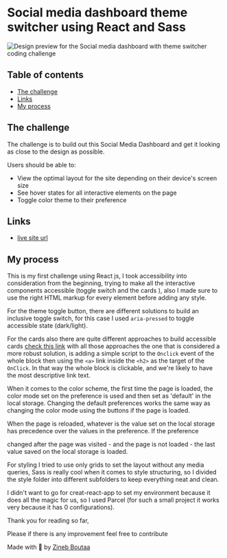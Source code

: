 # Social media dashboard theme switcher using React and Sass

![Design preview for the Social media dashboard with theme switcher coding challenge](/public/assets/design/desktop-preview.jpg)

## Table of contents

- [The challenge](#the-challenge)
- [Links](#Links)
- [My process](#My-process)

## The challenge

The challenge is to build out this Social Media Dashboard and get it looking as close to the design as possible.

Users should be able to:

- View the optimal layout for the site depending on their device's screen size
- See hover states for all interactive elements on the page
- Toggle color theme to their preference

## Links

- [live site url](https://gracious-galileo-288f6d.netlify.app/)

## My process

This is my first challenge using React js, I took accessibility into consideration from the beginning, trying to make all the interactive components accessible (toggle switch and the cards ), also I made sure to use the right HTML markup for every element before adding any style.

For the theme toggle button, there are different solutions to build an inclusive toggle switch, for this case I used `aria-pressed` to toggle accessible state (dark/light).

For the cards also there are quite different approaches to build accessible cards [check this link](https://inclusive-components.design/cards/) with all those approaches the one that is considered a more robust solution, is adding a simple script to the `Onclick` event of the whole block then using the `<a>` link inside the `<h2>` as the target of the `OnClick`. In that way the whole block is clickable, and we're likely to have the most descriptive link text.

When it comes to the color scheme, the first time the page is loaded, the color mode set on the preference is used and then set as 'default' in the local storage. Changing the default preferences works the same way as changing the color mode using the buttons if the page is loaded.

When the page is reloaded, whatever is the value set on the local storage has precedence over the values in the preference. If the preference

changed after the page was visited - and the page is not loaded - the last value saved on the local storage is loaded.

For styling I tried to use only grids to set the layout without any media queries, Sass is really cool when it comes to style structuring, so I divided the style folder into different subfolders to keep everything neat and clean.

I didn't want to go for creat-react-app to set my environment because it does all the magic for us, so I used Parcel (for such a small project it works very because it has 0 configurations).

Thank you for reading so far,

Please if there is any improvement feel free to contribute

Made with 💖 by [Zineb Boutaa](https://zineb-bou.github.io/)

